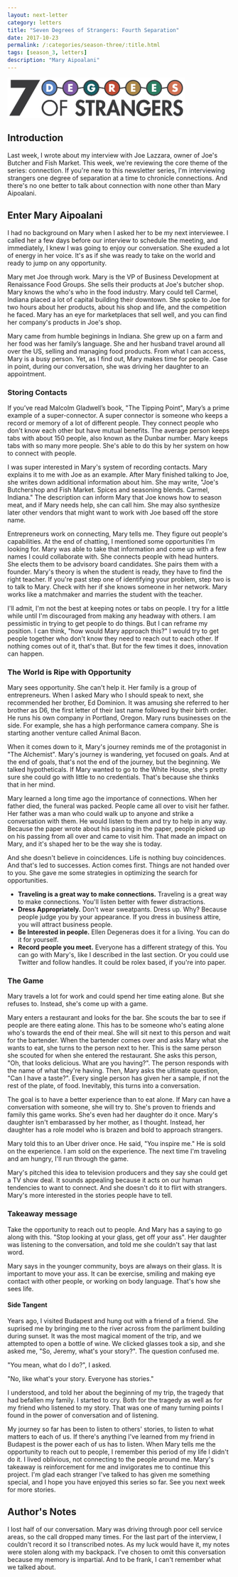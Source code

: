 ```yaml
---
layout: next-letter
category: letters
title: "Seven Degrees of Strangers: Fourth Separation"
date: 2017-10-23
permalink: /:categories/season-three/:title.html
tags: [season_3, letters]
description: "Mary Aipoalani"
---
```


<img src="/assets/images/7_Degrees_Of_Strangers_Letterhead.png" alt="7 Degrees of Strangers Letterhead" width="400" />

## Introduction

Last week, I wrote about my interview with Joe Lazzara, owner of Joe's Butcher and Fish Market. This week, we're reviewing the core theme of the series: connection. If you're new to this newsletter series, I'm interviewing strangers one degree of separation at a time to chronicle connections. And there's no one better to talk about connection with none other than Mary Aipoalani.

## Enter Mary Aipoalani

I had no background on Mary when I asked her to be my next interviewee. I called her a few days before our interview to schedule the meeting, and immediately, I knew I was going to enjoy our conversation. She exuded a lot of energy in her voice. It's as if she was ready to take on the world and ready to jump on any opportunity.

Mary met Joe through work. Mary is the VP of Business Development at Renaissance Food Groups. She sells their products at Joe's butcher shop. Mary knows the who's who in the food industry. Mary could tell Carmel, Indiana placed a lot of capital building their downtown. She spoke to Joe for two hours about her products, about his shop and life, and the competition he faced. Mary has an eye for marketplaces that sell well, and you can find her company's products in Joe's shop.

Mary came from humble beginings in Indiana. She grew up on a farm and her food was her family’s language. She and her husband travel around all over the US, selling and managing food products. From what I can access, Mary is a busy person. Yet, as I find out, Mary makes time for people. Case in point, during our conversation, she was driving her daughter to an appointment.

### Storing Contacts

If you’ve read Malcolm Gladwell’s book, "The Tipping Point", Mary’s a prime example of a super-connector. A super connector is someone who keeps a record or memory of a lot of different people. They connect people who don't know each other but have mutual benefits. The average person keeps tabs with about 150 people, also known as the Dunbar number. Mary keeps tabs with so many more people. She's able to do this by her system on how to connect with people. 

I was super interested in Mary's system of recording contacts. Mary explains it to me with Joe as an example. After Mary finished talking to Joe, she writes down additional information about him. She may write, "Joe's Butchershop and Fish Market. Spices and seasoning blends. Carmel, Indiana." The description can inform Mary that Joe knows how to season meat, and if Mary needs help, she can call him. She may also synthesize later other vendors that might want to work with Joe based off the store name. 

Entrepreneurs work on connecting, Mary tells me. They figure out people's capabilities. At the end of chatting, I mentioned some opportunities I'm looking for. Mary was able to take that information and come up with a few names I could collaborate with. She connects people with head hunters. She elects them to be advisory board candidates. She pairs them with a founder. Mary's theory is when the student is ready, they have to find the right teacher. If you're past step one of identifying your problem, step two is to talk to Mary. Check with her if she knows someone in her network. Mary works like a matchmaker and marries the student with the teacher.

I'll admit, I'm not the best at keeping notes or tabs on people. I try for a little while until I'm discouraged from making any headway with others. I am pessimistic in trying to get people to do things. But I can reframe my position. I can think, "how would Mary approach this?" I would try to get people together who don't know they need to reach out to each other. If nothing comes out of it, that's that. But for the few times it does, innovation can happen.

### The World is Ripe with Opportunity

<!-- Much of this part needs re-writes. Think about the theme... -->

Mary sees opportunity. She can't help it. Her family is a group of entrepreneurs. When I asked Mary who I should speak to next, she recommended her brother, Ed Dominion. It was amusing she referred to her brother as D6, the first letter of their last name followed by their birth order. He runs his own company in Portland, Oregon. Mary runs businesses on the side. For example, she has a high performance camera company. She is starting another venture called Animal Bacon.

When it comes down to it, Mary's journey reminds me of the protagonist in "The Alchemist". Mary's journey is wandering, yet focused on goals. And at the end of goals, that's not the end of the journey, but the beginning. We talked hypotheticals. If Mary wanted to go to the White House, she's pretty sure she could go with little to no credentials. That's because she thinks that in her mind.

Mary learned a long time ago the importance of connections. When her father died, the funeral was packed. People came all over to visit her father. Her father was a man who could walk up to anyone and strike a conversation with them. He would listen to them and try to help in any way. Because the paper wrote about his passing in the paper, people picked up on his passing from all over and came to visit him. That made an impact on Mary, and it's shaped her to be the way she is today.

And she doesn't believe in coincidences. Life is nothing buy coincidences. And that's led to successes. Action comes first. Things are not handed over to you. She gave me some strategies in optimizing the search for opportunities.

- **Traveling is a great way to make connections.** Traveling is a great way to make connections. You'll listen better with fewer distractions. 
- **Dress Appropriately.** Don't wear sweatpants. Dress up. Why? Because people judge you by your appearance. If you dress in business attire, you will attract business people.
- **Be Interested in people.** Ellen Degeneras does it for a living. You can do it for yourself.
- **Record people you meet.** Everyone has a different strategy of this. You can go with Mary's, like I described in the last section. Or you could use Twitter and follow handles. It could be rolex based, if you're into paper. 

### The Game

Mary travels a lot for work and could spend her time eating alone. But she refuses to. Instead, she's come up with a game.

Mary enters a restaurant and looks for the bar. She scouts the bar to see if people are there eating alone. This has to be someone who's eating alone who's towards the end of their meal. She will sit next to this person and wait for the bartender. When the bartender comes over and asks Mary what she wants to eat, she turns to the person next to her. This is the same person she scouted for when she entered the restaurant. She asks this person, "Oh, that looks delicious. What are you having?". The person responds with the name of what they're having. Then, Mary asks the ultimate question, "Can I have a taste?". Every single person has given her a sample, if not the rest of the plate, of food. Inevitably, this turns into a conversation.

The goal is to have a better experience than to eat alone. If Mary can have a conversation with someone, she will try to. She's proven to friends and family this game works. She's even had her daughter do it once. Mary's daughter isn't embarassed by her mother, as I thought. Instead, her daughter has a role model who is brazen and bold to approach strangers.

Mary told this to an Uber driver once. He said, "You inspire me." He is sold on the experience. I am sold on the experience. The next time I'm traveling and am hungry, I'll run through the game. 

Mary's pitched this idea to television producers and they say she could get a TV show deal. It sounds appealing because it acts on our human tendencies to want to connect. And she doesn't do it to flirt with strangers. Mary's more interested in the stories people have to tell. 

### Takeaway message

Take the opportunity to reach out to people. And Mary has a saying to go along with this. "Stop looking at your glass, get off your ass". Her daughter was listening to the conversation, and told me she couldn't say that last word. 

Mary says in the younger community, boys are always on their glass. It is important to move your ass. It can be exercise, smiling and making eye contact with other people, or working on body language. That's how she sees life.

#### Side Tangent

Years ago, I visited Budapest and hung out with a friend of a friend. She suprised me by bringing me to the river across from the parliment building during sunset. It was the most magical moment of the trip, and we attempted to open a bottle of wine. We clicked glasses took a sip, and she asked me, "So, Jeremy, what's your story?". The question confused me.

"You mean, what do I do?", I asked.

"No, like what's your story. Everyone has stories." 

I understood, and told her about the beginning of my trip, the tragedy that had befallen my family. I started to cry. Both for the tragedy as well as for my friend who listened to my story. That was one of many turning points I found in the power of conversation and of listening. 

My journey so far has been to listen to others' stories, to listen to what matters to each of us. If there's anything I've learned from my friend in Budapest is the power each of us has to listen. When Mary tells me the opportunity to reach out to people, I remember this period of my life I didn't do it. I lived oblivious, not connecting to the people around me. Mary's takeaway is reinforcement for me and invigorates me to continue this project. I'm glad each stranger I've talked to has given me something special, and I hope you have enjoyed this series so far. See you next week for more stories.

## Author's Notes

I lost half of our conversation. Mary was driving through poor cell service areas, so the call dropped many times. For the last part of the interview, I couldn't record it so I transcribed notes. As my luck would have it, my notes were stolen along with my backpack. I've chosen to omit this conversation because my memory is impartial. And to be frank, I can't remember what we talked about.

<!-- ## My Notes 

*Notes are for myself, not to the piece at large*

Connection to Joe

Facilities -> VP of Business Development at Renaissance Food Groups
Retail floors

Venture in town (Carmel) -> lots of money downtown

Talked about 2 hours with Joe. Mary has an eye for the next big innovation. Sell in the marketplace. Beautiful, unique.

Williams & Sonoma + other business connections
familiy owned

Tells Joe about Competition they sell to near his business

Mary travels a lot and is very well connected.
She keeps notes (and maybe tabs) on people. She stores them on her phone -> Big and descriptive.

Includes details of Where she met them, what they do
- Maybe be part of something else
- If I had to contact someone, I could reach out to them

For example, with Joe, she could ask him about food and wine pairings, spices and seasoning blends

Business card, emails, when talking, think of descriptive things to write about them

Renaissance Food Group in Sacramento, Rancho Cordove, CA

Grew up in midwest??

PDX -> Bay Area -> Sacramento

Product launch at Target

She has 2 chilren - 2 girls

You never know who these people you jot down could be useful in which role:
- Advisory board candidates
- Head hunters
-Recommendations to make something else -> Innovation

Mary's theory: "When the student is ready, they have to find the right teacher"

Mary is always growing, developing, and bringing people together

The heart of networking is to bring people together. "I was born to network"

When Mary has information, she sees if she can apply it for someone

Cellphone - keep keywords

E.g. Wharton School, Investor, needs seed money

Snap photo of notes or record audio or type it up

Notes for helping research + phone call to see next steps / funding

Plane - Meeting, business cards, phone #, LinkedIn

1. Enjoy people
2. Ellen Degeneras - be interested in people
- Resources
- What they are good at

Categorization: buckets and fields

E.g. one bucket for food, another for Cars.

Out in the country

The buckets are code-specific keywords. Must be purposeful + mindful

Mary can search through these buckets - LinkedIn, Uber. See what their interests lie. CFO, Reference

COO in Tampa, FL (Target)

Keep up with Who is who / trends (in food industry)
- Reading + screenshots

Notes in phone are a huge help
+ Face recognition - Search meat buyer -> Maybe not the person, but find the right person (journey)

Mary has a couple companies on the side

I could go to the White House: "I'm pretty sure I could go to the White House with little to no credentials". Because I think that in my mind.

2 months to get to know someone
2 years to get them to like you

Traveling is a great way to make connections. Listen better, fewer distractions

Dress appropriately
- No sweatpants
- Dress up. Why? People judge you by your appearance
	- Business attire attract business people

1,000s of examples: TV show, side companies

Detailed information - write those down after meeting them

Don't want to connect? yes. Must be at the right space, right time
"No coincidences" - I have nothing but coincidences, and that's led to success

Genuinely interested in learning and growing -> When I was younger...
-> Looking to connect -> real entrepreneur thing

More entrepreneurs work on connecting. They are resourceful and utilize people

They must learn givers and takers. Entrepreneurs are givers.

No connection, not going to happen

Connection as a craft - born with it - younger = allowed to
Some not - not raised in that aggregate

Mary has a 10 year old and a 12 year old. They are great connectors. They remember first and last name basis.

Children should be raised in an environment where connecting is important. With her children, they are taught to look people in the eye, talk like an adult

They need to learn the secret formula - exposure to connecting, which in turn grows confidence.
But many of us have a fear of being rejected and judged.

Friends, other people, no negative experiences.

Open and attracted to mary because mary smiles and looks people in the eye.

Mary has an idea for a show and may have some producers on board. 

Mary sits at the bar. Profiles it to see if someone is wrapping up with their meal. She will intentionally sit close to them. When the bartender asks her what she'd like to eat, she turn to this person and ask what are they having. Here's the pitch. She asks this person if she can try some of their food. 

"I was thinking of ordering that"

It's such a joke - "You inspire me" says her Jewish Uber driver

Why? I want to have a connection, conversation. Then they end up conversing, buy each other drinks, maybe dessert. 

She's done this in front of friends. When she's successful, she gives her friends a wink and a thumb's up. "That's how you do it"

We all have a good story to tell. I'm like a walking Yelp and can talk about any restaurant in the US. 

And Mary isn't picking anyone up. She talks about her husband and the stranger may talk about their life.

Bring it back to food - instead of being alone by herself.

Lessons to be learned. Her father was like that. He could go up to anyone and talk to them.

When he died, the guneral was packed. People heard from the paper. It was inspiring because he made such an impact to people. He reached out and helped. He reached out to the poor and reached out to everyone. 

Her daughter, Ava, has straight A's.

It's a balance and karma that keeps us going.

Major connections? Reach out to her brother, Ed Dominion. Maiden name Dominion. He's D6, being 6th in the family. Mary's D3. Connect for IoT jobs / connection?

Big family of 7

Family of entrepreneurs

Side companies in cameras, animal bacon, seed $$

Names, names, names

Fred Madero -> Seminar -> Helped orient him at t table

Black Rock -> Justice Alieto
 -->